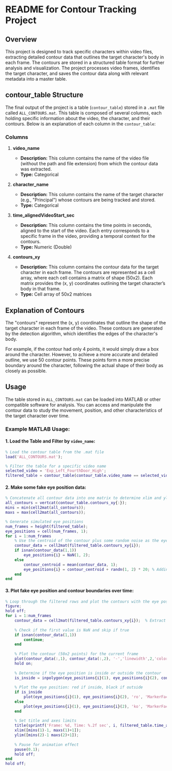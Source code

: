 # README for Contour Tracking Project

## Overview

This project is designed to track specific characters within video files, extracting detailed contour data that outlines the target character's body in each frame. The contours are stored in a structured table format for further analysis and visualization. The project processes video frames, identifies the target character, and saves the contour data along with relevant metadata into a master table.

## contour_table Structure

The final output of the project is a table (`contour_table`) stored in a `.mat` file called `ALL_CONTOURS.mat`. This table is composed of several columns, each holding specific information about the video, the character, and their contours. Below is an explanation of each column in the `contour_table`:

### Columns

1. **video_name**
   - **Description:** This column contains the name of the video file (without the path and file extension) from which the contour data was extracted.
   - **Type:** Categorical
   
2. **character_name**
   - **Description:** This column contains the name of the target character (e.g., "Principal") whose contours are being tracked and stored.
   - **Type:** Categorical
   
3. **time_alignedVideoStart_sec**
   - **Description:** This column contains the time points in seconds, aligned to the start of the video. Each entry corresponds to a specific frame in the video, providing a temporal context for the contours.
   - **Type:** Numeric (Double)
   
4. **contours_xy**
   - **Description:** This column contains the contour data for the target character in each frame. The contours are represented as a cell array, where each cell contains a matrix of shape (50x2). Each matrix provides the (x, y) coordinates outlining the target character’s body in that frame.
   - **Type:** Cell array of 50x2 matrices

## Explanation of Contours

The "contours" represent the (x, y) coordinates that outline the shape of the target character in each frame of the video. These contours are generated by the detection algorithm, which identifies the edges of the character's body.

For example, if the contour had only 4 points, it would simply draw a box around the character. However, to achieve a more accurate and detailed outline, we use 50 contour points. These points form a more precise boundary around the character, following the actual shape of their body as closely as possible.

## Usage

The table stored in `ALL_CONTOURS.mat` can be loaded into MATLAB or other compatible software for analysis. You can access and manipulate the contour data to study the movement, position, and other characteristics of the target character over time.

### Example MATLAB Usage:

#### 1. Load the Table and Filter by `video_name`:
```matlab
% Load the contour table from the .mat file
load('ALL_CONTOURS.mat');  

% Filter the table for a specific video name
selected_video = 'Exp_Left_FourthDoor_High';
filtered_table = contour_table(contour_table.video_name == selected_video, :);
```

#### 2. Make some fake eye position data:
```matlab
% Concatenate all contour data into one matrix to determine xlim and ylim
all_contours = vertcat(contour_table.contours_xy{:});
mins = min(cell2mat(all_contours));
maxs = max(cell2mat(all_contours));

% Generate simulated eye positions
num_frames = height(filtered_table);
eye_positions = cell(num_frames, 1);
for i = 1:num_frames
    % Use the centroid of the contour plus some random noise as the eye position
    contour_data = cell2mat(filtered_table.contours_xy{i});
    if isnan(contour_data(1,1))
        eye_positions{i} = NaN(1, 2);
    else
        contour_centroid = mean(contour_data, 1);
        eye_positions{i} = contour_centroid + randn(1, 2) * 20; % Adding noise
    end
end
```

#### 3. Plot fake eye position and contour boundaries over time:
```matlab
% Loop through the filtered rows and plot the contours with the eye positions
figure;
hold off;
for i = 1:num_frames
    contour_data = cell2mat(filtered_table.contours_xy{i});  % Extract the (50x2) contour matrix
    
    % Check if the first value is NaN and skip if true
    if isnan(contour_data(1,1))
        continue;
    end
    
    % Plot the contour (50x2 points) for the current frame
    plot(contour_data(:,1), contour_data(:,2), '-','linewidth',2,'color','red');  % Plot the (x,y) coordinates
    hold on;
    
    % Determine if the eye position is inside or outside the contour
    is_inside = inpolygon(eye_positions{i}(1), eye_positions{i}(2), contour_data(:,1), contour_data(:,2));
    
    % Plot the eye position: red if inside, black if outside
    if is_inside
        plot(eye_positions{i}(1), eye_positions{i}(2), 'ro', 'MarkerFaceColor', 'red');  % Red if inside
    else
        plot(eye_positions{i}(1), eye_positions{i}(2), 'ko', 'MarkerFaceColor', 'black');  % Black if outside
    end
    
    % Set title and axes limits
    title(sprintf('Frame: %d, Time: %.2f sec', i, filtered_table.time_alignedVideoStart_sec(i)));
    xlim([mins(1)-1, maxs(1)+1]);
    ylim([mins(2)-1 maxs(2)+1]);
    
    % Pause for animation effect
    pause(0.1);
    hold off;
end
hold off;
```
